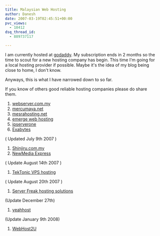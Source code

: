 ```yaml
---
title: Malaysian Web Hosting
author: Danesh
date: 2007-03-19T02:45:51+00:00
pvc_views:
  - 18412
dsq_thread_id:
  - 889737117

---
```

I am currently hosted at [godaddy][1]. My subscription ends in 2 months so the time to scout for a new hosting company has begin. This time I'm going for a local hosting provider if possible. Maybe it's the idea of my blog being close to home, I don't know.

Anyways, this is what I have narrowed down to so far.

If you know of others good reliable hosting companies please do share them.

  1. [webserver.com.my][2]
  2. [mercumaya.net][3]
  3. [mesrahosting.net][4]
  4. [emerge web hosting][5]
  5. [ipserverone][6]
  6. [Exabytes][7]

( Updated July 9th 2007 )

  1. [Shinjiru.com.my][8]
  2. [NewMedia Express][8]

( Update August 14th 2007 )

  1. [TekTonic VPS hosting][9]

( Update August 20th 2007 )

  1. [Server Freak hosting solutions][10]

(Update December 27th)

  1. [yeahhost][11]

(Update January 9th 2008)

  1. [WebHost2U][12]

 [1]: http://www.godaddy.com
 [2]: http://www.webserver.com.my/
 [3]: http://mercumaya.net/
 [4]: http://www.mesrahosting.net/
 [5]: http://www.webhosting.com.my/
 [6]: http://ipserverone.com/
 [7]: http://www.exabytes.com.my/
 [8]: http://www.newmediaexpress.com
 [9]: http://www.tektonic.net/index.html
 [10]: http://www.sf.com.my/index.html
 [11]: http://www.yeahhost.com.my/
 [12]: http://webhost2u.com.my/